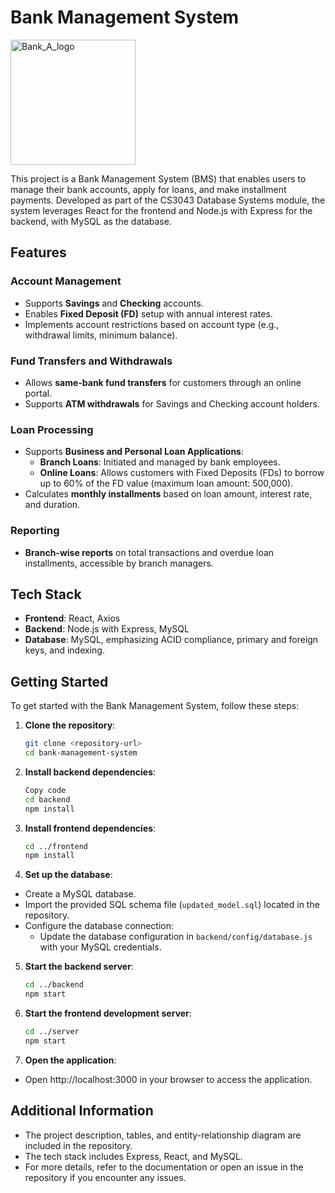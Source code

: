 # Bank Management System

<img src="https://github.com/user-attachments/assets/11651dfd-5416-4887-8641-7fe27cc29e7e" alt="Bank_A_logo" width="200"/>




This project is a Bank Management System (BMS) that enables users to manage their bank accounts, apply for loans, and make installment payments. Developed as part of the CS3043 Database Systems module, the system leverages React for the frontend and Node.js with Express for the backend, with MySQL as the database.

## Features

### Account Management
- Supports **Savings** and **Checking** accounts.
- Enables **Fixed Deposit (FD)** setup with annual interest rates.
- Implements account restrictions based on account type (e.g., withdrawal limits, minimum balance).

### Fund Transfers and Withdrawals
- Allows **same-bank fund transfers** for customers through an online portal.
- Supports **ATM withdrawals** for Savings and Checking account holders.

### Loan Processing
- Supports **Business and Personal Loan Applications**:
  - **Branch Loans**: Initiated and managed by bank employees.
  - **Online Loans**: Allows customers with Fixed Deposits (FDs) to borrow up to 60% of the FD value (maximum loan amount: 500,000).
- Calculates **monthly installments** based on loan amount, interest rate, and duration.

### Reporting
- **Branch-wise reports** on total transactions and overdue loan installments, accessible by branch managers.

## Tech Stack

- **Frontend**: React, Axios
- **Backend**: Node.js with Express, MySQL
- **Database**: MySQL, emphasizing ACID compliance, primary and foreign keys, and indexing.

## Getting Started

To get started with the Bank Management System, follow these steps:

1. **Clone the repository**:
   ```bash
   git clone <repository-url>
   cd bank-management-system
2. **Install backend dependencies**:
   ```bash
   Copy code
   cd backend
   npm install
3. **Install frontend dependencies**:
   ```bash
   cd ../frontend
   npm install
4. **Set up the database**:
- Create a MySQL database.
- Import the provided SQL schema file (`updated_model.sql`) located in the repository.
- Configure the database connection:
   - Update the database configuration in `backend/config/database.js` with your MySQL credentials.
5. **Start the backend server**:
     ```bash
     cd ../backend
     npm start
6. **Start the frontend development server**:
    ```bash
    cd ../server
    npm start

7. **Open the application**:

- Open http://localhost:3000 in your browser to access the application.

## Additional Information
- The project description, tables, and entity-relationship diagram are included in the repository.
- The tech stack includes Express, React, and MySQL.
- For more details, refer to the documentation or open an issue in the repository if you encounter any issues.





